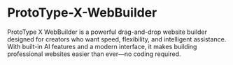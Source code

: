 # ProtoType-X-WebBuilder
ProtoType X WebBuilder is a powerful drag-and-drop website builder designed for creators who want speed, flexibility, and intelligent assistance. With built-in AI features and a modern interface, it makes building professional websites easier than ever—no coding required.
